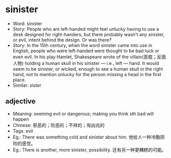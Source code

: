 # sinister

- Word: sinister
- Story: People who are left-handed might feel unlucky having to use a desk designed for right-handers, but there probably wasn't any sinister, or evil, intent behind the design. Or was there?
- Story: In the 15th century, when the word sinister came into use in English, people who were left-handed were thought to be bad luck or even evil. In his play Hamlet, Shakespeare wrote of the villain(恶棍；反面人物) holding a human skull in his sinister — i.e., left — hand. It would seem to be sinister, or wicked, enough to see a human skull in the right hand, not to mention unlucky for the person missing a head in the first place.
- Similar: sister

## adjective

- Meaning: seeming evil or dangerous; making you think sth bad will happen
- Chinese: 邪恶的；险恶的；不祥的；有凶兆的
- Tags: evil
- Eg.: There was something cold and sinister about him. 他给人一种冷酷阴险的感觉。
- Eg.: There is another, more sinister, possibility. 还有另一种更糟糕的可能。

